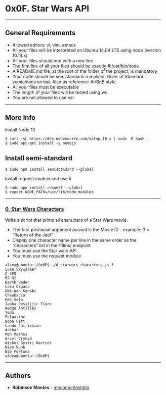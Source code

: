 # 0x0F. Star Wars API

---
## General Requirements
*    Allowed editors: vi, vim, emacs
*    All your files will be interpreted on Ubuntu 14.04 LTS using node (version 10.14.x)
*    All your files should end with a new line
*    The first line of all your files should be exactly #!/usr/bin/node
*    A README.md file, at the root of the folder of the project, is mandatory
*    Your code should be semistandard compliant. Rules of Standard + semicolons on top. Also as reference: AirBnB style
*    All your files must be executable
*    The length of your files will be tested using wc
*    You are not allowed to use var

---
## More Info
Install Node 10
```
$ curl -sL https://deb.nodesource.com/setup_10.x | sudo -E bash -
$ sudo apt-get install -y nodejs
```

## Install semi-standard
```
$ sudo npm install semistandard --global
```

Install request module and use it
```
$ sudo npm install request --global
$ export NODE_PATH=/usr/lib/node_modules
```

---
### [0. Star Wars Characters](./0-starwars_characters.js)
Write a script that prints all characters of a Star Wars movie:
*    The first positional argument passed is the Movie ID - example: 3 = “Return of the Jedi”
*    Display one character name per line in the same order as the “characters” list in the /films/ endpoint
*    You must use the Star wars API
*    You must use the request module
```
alexa@ubuntu:~/0x0F$ ./0-starwars_characters.js 3
Luke Skywalker
C-3PO
R2-D2
Darth Vader
Leia Organa
Obi-Wan Kenobi
Chewbacca
Han Solo
Jabba Desilijic Tiure
Wedge Antilles
Yoda
Palpatine
Boba Fett
Lando Calrissian
Ackbar
Mon Mothma
Arvel Crynyd
Wicket Systri Warrick
Nien Nunb
Bib Fortuna
alexa@ubuntu:~/0x0F$ 
```

---
## Authors

* **Robinson Montes** - [mecomonteshbtn](https://github.com/mecomontes)
